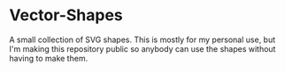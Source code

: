 # Vector-Shapes
A small collection of SVG shapes.
This is mostly for my personal use, but I'm making this repository public so anybody can use the shapes without having to make them.
